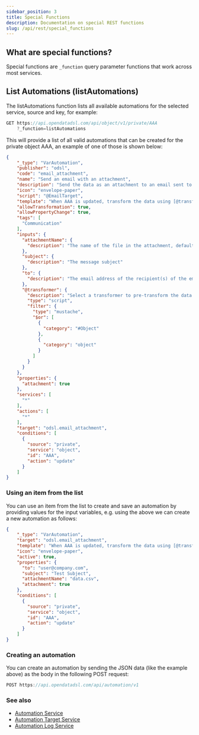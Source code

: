 ```yaml
---
sidebar_position: 3
title: Special Functions
description: Documentation on special REST functions
slug: /api/rest/special_functions
---
```


## What are special functions?

Special functions are ```_function``` query parameter functions that work across most services.

## List Automations (listAutomations)

The listAutomations function lists all available automations for the selected service, source and key, for example:

```js
GET https://api.opendatadsl.com/api/object/v1/private/AAA
    ?_function=listAutomations
```

This will provide a list of all valid automations that can be created for the private object AAA, an example of one of those is shown below:

```json
{
    "_type": "VarAutomation",
    "publisher": "odsl",
    "code": "email_attachment",
    "name": "Send an email with an attachment",
    "description": "Send the data as an attachment to an email sent to 1 or more email addresses",
    "icon": "envelope-paper",
    "script": "@EmailTarget",
    "template": "When AAA is updated, transform the data using [@transformer], then send an email to [to] with subject [subject], add the data as an attachment named [attachmentName]",
    "allowTransformation": true,
    "allowPropertyChange": true,
    "tags": [
      "Communication"
    ],
    "inputs": {
      "attachmentName": {
        "description": "The name of the file in the attachment, default is the id of the variable, can use embedded dates"
      },
      "subject": {
        "description": "The message subject"
      },
      "to": {
        "description": "The email address of the recipient(s) of the email, separate multiple email addresses with either ,; or space"
      },
      "@transformer": {
        "description": "Select a transformer to pre-transform the data before sending to the automation target",
        "type": "script",
        "filter": {
          "type": "mustache",
          "$or": [
            {
              "category": "#Object"
            },
            {
              "category": "object"
            }
          ]
        }
      }
    },
    "properties": {
      "attachment": true
    },
    "services": [
      "*"
    ],
    "actions": [
      "*"
    ],
    "target": "odsl.email_attachment",
    "conditions": [
      {
        "source": "private",
        "service": "object",
        "id": "AAA",
        "action": "update"
      }
    ]
}
```

### Using an item from the list
You can use an item from the list to create and save an automation by providing values for the input variables, e.g. using the above we can create a new automation as follows:

```json
{
    "_type": "VarAutomation",
    "target": "odsl.email_attachment",
    "template": "When AAA is updated, transform the data using [@transformer], then send an email to [to] with subject [subject], add the data as an attachment named [attachmentName]",
    "icon": "envelope-paper",
    "active": true,
    "properties": {
      "to": "user@company.com",
      "subject": "Test Subject",
      "attachmentName": "data.csv",
      "attachment": true
    },
    "conditions": [
      {
        "source": "private",
        "service": "object",
        "id": "AAA",
        "action": "update"
      }
    ]
}
```

### Creating an automation
You can create an automation by sending the JSON data (like the example above) as the body in the following POST request:

```js
POST https://api.opendatadsl.com/api/automation/v1
```

### See also

* [Automation Service](/docs/api/rest/service/automation)
* [Automation Target Service](/docs/api/rest/service/automationtarget)
* [Automation Log Service](/docs/api/rest/service/automationlog)
